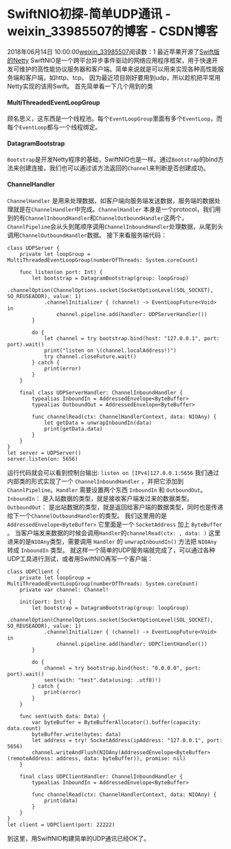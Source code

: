 # SwiftNIO初探-简单UDP通讯 - weixin_33985507的博客 - CSDN博客
2018年06月14日 10:00:00[weixin_33985507](https://me.csdn.net/weixin_33985507)阅读数：1
最近苹果开源了[Swift版的Netty](https://github.com/apple/swift-nio)
SwiftNIO是一个跨平台异步事件驱动的网络应用程序框架，用于快速开发可维护的高性能协议服务器和客户端。简单来说就是可以用来实现各种高性能服务端和客户端，如http、tcp。
因为最近项目刚好要用到udp，所以趁机把平常用Netty实现的该用Swift。
首先简单看一下几个用到的类
#### MultiThreadedEventLoopGroup
顾名思义，这东西是一个线程池。每个`EventLoopGroup`里面有多个`EventLoop`，而每个`EventLoop`都与一个线程绑定。
#### DatagramBootstrap
`Bootstrap`是开发Netty程序的基础，SwiftNIO也是一样。通过`Bootstrap`的bind方法来创建连接，我们也可以通过该方法返回的`Channel`来判断是否创建成功。
#### ChannelHandler
`ChannelHandler` 是用来处理数据，如客户端向服务端发送数据，服务端的数据处理就是在`ChannelHandler`中完成。`ChannelHandler` 本身是一个protocol，我们用到的有`ChannelInboundHandler`和`ChannelOutboundHandler`这两个，`ChannlPipeline`会从头到尾顺序调用`ChannelInboundHandler`处理数据，从尾到头调用`ChannelOutboundHandler`数据。
接下来看服务端代码：
```
class UDPServer {
    private let loopGroup = MultiThreadedEventLoopGroup(numberOfThreads: System.coreCount)
    
    func listen(on port: Int) {
        let bootstrap = DatagramBootstrap(group: loopGroup)
            .channelOption(ChannelOptions.socket(SocketOptionLevel(SOL_SOCKET), SO_REUSEADDR), value: 1)
            .channelInitializer { (channel) -> EventLoopFuture<Void> in
                channel.pipeline.add(handler: UDPServerHandler())
        }
        
        do {
            let channel = try bootstrap.bind(host: "127.0.0.1", port: port).wait()
            print("listen on \(channel.localAddress!)")
            try channel.closeFuture.wait()
        } catch {
            print(error)
        }
    }
    
    final class UDPServerHandler: ChannelInboundHandler {
        typealias InboundIn = AddressedEnvelope<ByteBuffer>
        typealias OutboundOut = AddressedEnvelope<ByteBuffer>
        
        func channelRead(ctx: ChannelHandlerContext, data: NIOAny) {
            let getData = unwrapInboundIn(data)
            print(getData.data)
        }
    }
}
let server = UDPServer()
server.listen(on: 5656)
```
运行代码就会可以看到控制台输出:
`listen on [IPv4]127.0.0.1:5656`
我们通过内部类的形式实现了一个 `ChannelInboundHandler` ，并把它添加到
`ChannlPipeline`。`Handler` 需要设置两个东西 `InboundIn` 和 `OutboundOut`。
`InboundIn`： 是入站数据的类型，就是接收客户端发过来的数据类型。
`OutboundOut`： 是出站数据的类型，就是返回给客户端的数据类型，同时也是传递给下一个`ChannelOutboundHandler`的类型。
我们这里用的是 `AddressedEnvelope<ByteBuffer>` 它里面是一个 `SocketAddress` 加上 `ByteBuffer` 。
当客户端发来数据的时候会调用`Handler`的`channelRead(ctx: , data: )`
这里进来的是`NIOAny`类型，需要调用 `Handler` 的 `unwrapInboundIn()` 方法把 `NIOAny` 转成 `InboundIn` 类型。
就这样一个简单的UDP服务端就完成了，可以通过各种UDP工具进行测试，或者用SwiftNIO再写一个客户端：
```
class UDPClient {
    private let loopGroup = MultiThreadedEventLoopGroup(numberOfThreads: System.coreCount)
    private var channel: Channel!
    
    init(port: Int) {
        let bootstrap = DatagramBootstrap(group: loopGroup)
            .channelOption(ChannelOptions.socket(SocketOptionLevel(SOL_SOCKET), SO_REUSEADDR), value: 1)
            .channelInitializer { (channel) -> EventLoopFuture<Void> in
                channel.pipeline.add(handler: UDPClientHandler())
        }
        
        do {
            channel = try bootstrap.bind(host: "0.0.0.0", port: port).wait()
            sent(with: "test".data(using: .utf8)!)
        } catch {
            print(error)
        }
    }
    
    func sent(with data: Data) {
        var byteBuffer = ByteBufferAllocator().buffer(capacity: data.count)
        byteBuffer.write(bytes: data)
        let address = try! SocketAddress(ipAddress: "127.0.0.1", port: 5656)
        channel.writeAndFlush(NIOAny(AddressedEnvelope<ByteBuffer>(remoteAddress: address, data: byteBuffer)), promise: nil)
    }
    
    final class UDPClientHandler: ChannelInboundHandler {
        typealias InboundIn = AddressedEnvelope<ByteBuffer>
        
        func channelRead(ctx: ChannelHandlerContext, data: NIOAny) {
            print(data)
        }
    }
}
let client = UDPClient(port: 22222)
```
到这里，用SwiftNIO构建简单的UDP通讯已经OK了。

